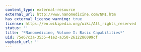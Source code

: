 ```yaml
---
content_type: external-resource
external_url: http://www.nanomedicine.com/NMI.htm
has_external_license_warning: true
license: https://en.wikipedia.org/wiki/All_rights_reserved
status: ''
title: '*Nanomedicine, Volume I: Basic Capabilities*'
uid: 75e67c3a-3535-41e2-a350-2612286099cf
wayback_url: ''
---
```

